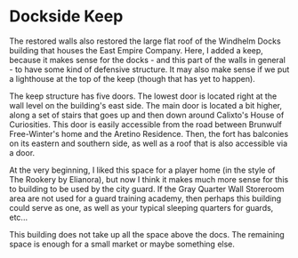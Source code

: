 # Dockside Keep

The restored walls also restored the large flat roof of the Windhelm Docks building that houses the East Empire Company. Here, I added a keep, because it makes sense for the docks - and this part of the walls in general - to have some kind of defensive structure. It may also make sense if we put a lighthouse at the top of the keep (though that has yet to happen).

The keep structure has five doors. The lowest door is located right at the wall level on the building's east side. The main door is located a bit higher, along a set of stairs that goes up and then down around Calixto's House of Curiosities. This door is easily accessible from the road between Brunwulf Free-Winter's home and the Aretino Residence. Then, the fort has balconies on its eastern and southern side, as well as a roof that is also accessible via a door.

At the very beginning, I liked this space for a player home (in the style of The Rookery by Elianora), but now I think it makes much more sense for this to building to be used by the city guard. If the Gray Quarter Wall Storeroom area are not used for a guard training academy, then perhaps this building could serve as one, as well as your typical sleeping quarters for guards, etc...

This building does not take up all the space above the docs. The remaining space is enough for a small market or maybe something else.
